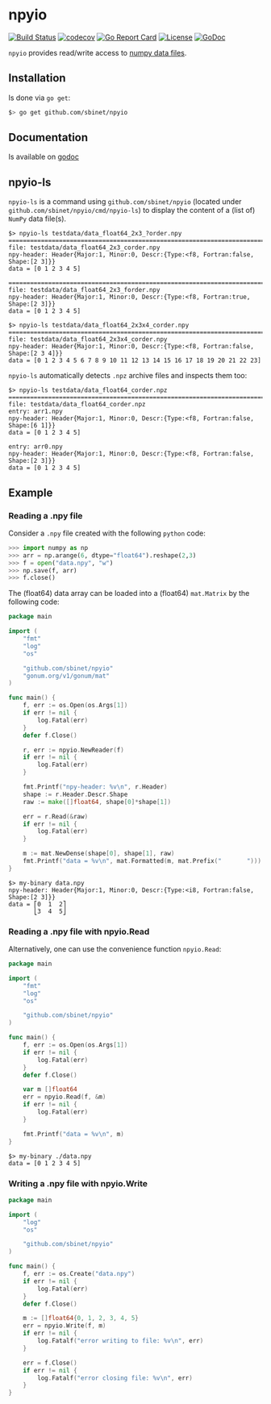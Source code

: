 # npyio

[![Build Status](https://travis-ci.org/sbinet/npyio.svg?branch=master)](https://travis-ci.org/sbinet/npyio)
[![codecov](https://codecov.io/gh/sbinet/npyio/branch/master/graph/badge.svg)](https://codecov.io/gh/sbinet/npyio)
[![Go Report Card](https://goreportcard.com/badge/github.com/sbinet/npyio)](https://goreportcard.com/report/github.com/sbinet/npyio)
[![License](https://img.shields.io/badge/License-BSD--3-blue.svg)](https://github.com/sbinet/npyio/blob/master/LICENSE)
[![GoDoc](https://godoc.org/github.com/sbinet/npyio?status.svg)](https://godoc.org/github.com/sbinet/npyio)

`npyio` provides read/write access to [numpy data files](https://numpy.org/neps/nep-0001-npy-format.html).

## Installation

Is done via `go get`:

```sh
$> go get github.com/sbinet/npyio
```

## Documentation

Is available on [godoc](https://godoc.org/github.com/sbinet/npyio)

## npyio-ls

`npyio-ls` is a command using `github.com/sbinet/npyio` (located under
`github.com/sbinet/npyio/cmd/npyio-ls`) to display the content of a (list of)
`NumPy` data file(s).

```
$> npyio-ls testdata/data_float64_2x3_?order.npy 
================================================================================
file: testdata/data_float64_2x3_corder.npy
npy-header: Header{Major:1, Minor:0, Descr:{Type:<f8, Fortran:false, Shape:[2 3]}}
data = [0 1 2 3 4 5]

================================================================================
file: testdata/data_float64_2x3_forder.npy
npy-header: Header{Major:1, Minor:0, Descr:{Type:<f8, Fortran:true, Shape:[2 3]}}
data = [0 1 2 3 4 5]

$> npyio-ls testdata/data_float64_2x3x4_corder.npy 
================================================================================
file: testdata/data_float64_2x3x4_corder.npy
npy-header: Header{Major:1, Minor:0, Descr:{Type:<f8, Fortran:false, Shape:[2 3 4]}}
data = [0 1 2 3 4 5 6 7 8 9 10 11 12 13 14 15 16 17 18 19 20 21 22 23]
```

`npyio-ls` automatically detects `.npz` archive files and inspects them too:

```
$> npyio-ls testdata/data_float64_corder.npz 
================================================================================
file: testdata/data_float64_corder.npz
entry: arr1.npy
npy-header: Header{Major:1, Minor:0, Descr:{Type:<f8, Fortran:false, Shape:[6 1]}}
data = [0 1 2 3 4 5]

entry: arr0.npy
npy-header: Header{Major:1, Minor:0, Descr:{Type:<f8, Fortran:false, Shape:[2 3]}}
data = [0 1 2 3 4 5]
```

## Example

### Reading a .npy file

Consider a `.npy` file created with the following `python` code:

```python
>>> import numpy as np
>>> arr = np.arange(6, dtype="float64").reshape(2,3)
>>> f = open("data.npy", "w")
>>> np.save(f, arr)
>>> f.close()
```

The (float64) data array can be loaded into a (float64) `mat.Matrix` by the following code:

```go
package main

import (
	"fmt"
	"log"
	"os"

	"github.com/sbinet/npyio"
	"gonum.org/v1/gonum/mat"
)

func main() {
	f, err := os.Open(os.Args[1])
	if err != nil {
		log.Fatal(err)
	}
	defer f.Close()

	r, err := npyio.NewReader(f)
	if err != nil {
		log.Fatal(err)
	}

	fmt.Printf("npy-header: %v\n", r.Header)
	shape := r.Header.Descr.Shape
	raw := make([]float64, shape[0]*shape[1])

	err = r.Read(&raw)
	if err != nil {
		log.Fatal(err)
	}

	m := mat.NewDense(shape[0], shape[1], raw)
	fmt.Printf("data = %v\n", mat.Formatted(m, mat.Prefix("       ")))
}
```

```
$> my-binary data.npy
npy-header: Header{Major:1, Minor:0, Descr:{Type:<i8, Fortran:false, Shape:[2 3]}}
data = ⎡0  1  2⎤
       ⎣3  4  5⎦
```

### Reading a .npy file with npyio.Read

Alternatively, one can use the convenience function `npyio.Read`:

```go
package main

import (
	"fmt"
	"log"
	"os"

	"github.com/sbinet/npyio"
)

func main() {
	f, err := os.Open(os.Args[1])
	if err != nil {
		log.Fatal(err)
	}
	defer f.Close()

	var m []float64
	err = npyio.Read(f, &m)
	if err != nil {
		log.Fatal(err)
	}

	fmt.Printf("data = %v\n", m)
}
```

```
$> my-binary ./data.npy
data = [0 1 2 3 4 5]
```

### Writing a .npy file with npyio.Write

```go
package main

import (
	"log"
	"os"

	"github.com/sbinet/npyio"
)

func main() {
	f, err := os.Create("data.npy")
	if err != nil {
		log.Fatal(err)
	}
	defer f.Close()

	m := []float64{0, 1, 2, 3, 4, 5}
	err = npyio.Write(f, m)
	if err != nil {
		log.Fatalf("error writing to file: %v\n", err)
	}

	err = f.Close()
	if err != nil {
		log.Fatalf("error closing file: %v\n", err)
	}
}
```
